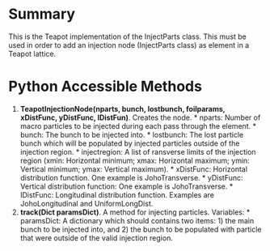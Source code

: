 # Summary #

This is the Teapot implementation of the InjectParts class. This must be used in order to add an injection node (InjectParts class) as element in a Teapot lattice.

# Python Accessible Methods #

  1. **TeapotInjectionNode(nparts, bunch, lostbunch, foilparams, xDistFunc, yDistFunc, lDistFun)**. Creates the node.
    * nparts: Number of macro particles to be injected during each pass through the element.
    * bunch: The bunch to be injected into.
    * lostbunch: The lost particle bunch which will be populated by injected particles outside of the injection region.
    * injectregion: A list of ransverse limits of the injection region (xmin: Horizontal minimum; xmax: Horizontal maximum; ymin: Vertical minimum; ymax: Vertical maximum).
    * xDistFunc: Horizontal distribution function. One example is JohoTransverse.
    * yDistFunc: Vertical distribution function: One example is JohoTransverse.
    * lDistFunc: Longitudinal distribution function.  Examples are JohoLongitudinal and UniformLongDist.
  1. **track(Dict paramsDict)**. A method for injecting particles. Variables:
    * paramsDict: A dictionary which should contains two items: 1) the main bunch to be injected into, and 2) the bunch to be populated with particle that were outside of the valid injection region.

